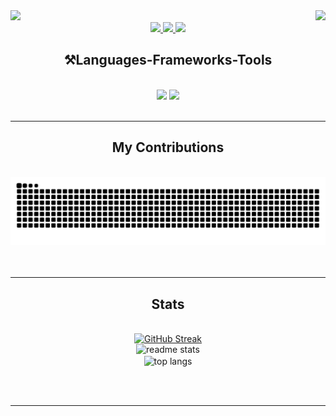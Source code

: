 <img align="right" src="https://visitor-badge.laobi.icu/badge?page_id=Jaermis.visitor-badge&format=true"/>

<img src="https://github.com/Jaermis/Jaermis/assets/138207746/0c1e0fb0-9075-4404-be67-7b947abde554" />

<div align="center"> 
  <a href="mailto:jermynejosh.kaquilala@gmail.com">
    <img src="https://img.shields.io/badge/Gmail-333333?style=for-the-badge&logo=gmail&logoColor=red" />
  </a>
  <a href="https://www.linkedin.com/in/jermyne-josh-kaquilala-6a8716295" target="_blank">
    <img src="https://img.shields.io/badge/LinkedIn-0077B5?style=for-the-badge&logo=linkedin&logoColor=white" target="_blank" />
  </a>
  <a href="https://github.com/Jaermis" target="_blank">
     <img src="https://img.shields.io/badge/Portfolio-FF5722?style=for-the-badge&logo=todoist&logoColor=white" target="_blank" /> <!-- sqlite, safari, google-chrome are other good icon options -->
  </a>
</div>

<h2 align="center">⚒Languages-Frameworks-Tools</h2>
<br/>
<div align="center">
    <img src="https://skillicons.dev/icons?i=html,css,c,cs,ts,dotnet,angular" />
    <img src="https://skillicons.dev/icons?i=vscode,visualstudio,github,figma,git,ae,ps,arduino" /><br>
</div>

<br/>
<hr/>

<div align="center">
  <h2>My Contributions</h2>
  <br>
  <picture>
  <source media="(prefers-color-scheme: dark)" srcset="https://raw.githubusercontent.com/Jaermis/Jaermis/output/github-contribution-grid-snake-dark.svg" />
  <source media="(prefers-color-scheme: light)" srcset="https://raw.githubusercontent.com/Jaermis/Jaermis/output/github-contribution-grid-snake.svg" />
  <img alt="github-snake" src="https://raw.githubusercontent.com/Jaermis/Jaermis/output/github-contribution-grid-snake.svg" />
</picture>
  <br/><br/><br/>
</div>

<hr/>

<h2 align="center">Stats</h2>
<br>
<div align=center>
  <a href="https://git.io/streak-stats"><img src="https://streak-stats.demolab.com?user=Jaermis&theme=dark&date_format=M%20j%5B%2C%20Y%5D&background=20232A" alt="GitHub Streak" /></a>
  <br>
  <img src="https://github-readme-stats.vercel.app/api?username=Jaermis&count_private=true&show_icons=true&theme=react&rank_icon=github&border_radius=10" alt="readme stats" />
  <br>
  <img align="center" src="https://github-readme-stats.vercel.app/api/top-langs/?username=Jaermis&hide=HTML&langs_count=8&layout=compact&theme=react&border_radius=10&size_weight=0.5&count_weight=0.5&exclude_repo=github-readme-stats" alt="top langs" />
</div>

<br/><br/>

<hr/>

<br/>
